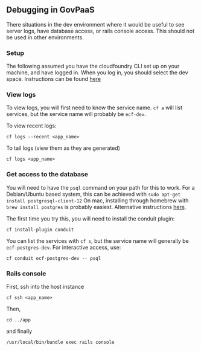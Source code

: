 ## Debugging in GovPaaS

There situations in the dev environment where it would be useful to see server logs, have database access, or rails console access.
This should not be used in other environments.

### Setup

The following assumed you have the cloudfoundry CLI set up on your machine, and have logged in. 
When you log in, you should select the dev space. Instructions can be found [here](https://docs.cloud.service.gov.uk/get_started.html#set-up-the-cloud-foundry-command-line)

### View logs

To view logs, you will first need to know the service name. `cf a` will list services, but the service name will probably be `ecf-dev`.

To view recent logs:

```cf logs --recent <app_name>```

To tail logs (view them as they are generated)

```cf logs <app_name>```

### Get access to the database

You will need to have the `psql` command on your path for this to work. 
For a Debian/Ubuntu based system, this can be achieved with `sudo apt-get install postgresql-client-12`
On mac, installing through homebrew with `brew install postgres` is probably easiest. Alternative instructions [here](https://www.postgresql.org/download/macosx/).

The first time you try this, you will need to install the conduit plugin:

`cf install-plugin conduit`

You can list the services with `cf s`, but the service name will generally be `ecf-postgres-dev`. For interactive access, use:

`cf conduit ecf-postgres-dev -- psql`

### Rails console

First, ssh into the host instance

`cf ssh <app_name>`

Then, 

`cd ../app`

and finally

`/usr/local/bin/bundle exec rails console`
